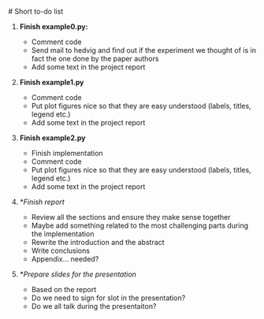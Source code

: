 # Short to-do list

1. **Finish example0.py:**
	- Comment code
	- Send mail to hedvig and find out if the experiment we thought of is in fact the one done by the paper authors
	- Add some text in the project report

2. **Finish example1.py**
	- Comment code
	- Put plot figures nice so that they are easy understood (labels, titles, legend etc.)
	- Add some text in the project report

3. **Finish example2.py**
	- Finish implementation
	- Comment code
	- Put plot figures nice so that they are easy understood (labels, titles, legend etc.)
	- Add some text in the project report

4. **Finish report*
	- Review all the sections and ensure they make sense together
	- Maybe add something related to the most challenging parts during the implementation
	- Rewrite the introduction and the abstract
	- Write conclusions
	- Appendix... needed?

5. **Prepare slides for the presentation*
	- Based on the report
	- Do we need to sign for slot in the presentation?
	- Do we all talk during the presentaiton?


